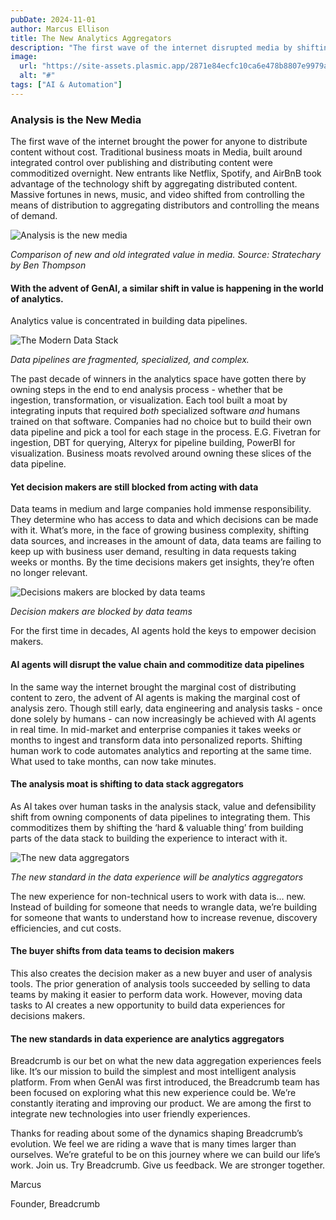 ```yaml
---
pubDate: 2024-11-01
author: Marcus Ellison
title: The New Analytics Aggregators
description: "The first wave of the internet disrupted media by shifting competitive advantage from distribution to media. Now, thanks to GenAI, a similar phenomena is happening in the world of analytics."
image:
  url: "https://site-assets.plasmic.app/2871e84ecfc10ca6e478b8807e9979a3.png"
  alt: "#"
tags: ["AI & Automation"]
---
```

### **Analysis is the New Media**

The first wave of the internet brought the power for anyone to distribute content without cost. Traditional business moats in Media, built around integrated control over publishing and distributing content were commoditized overnight. New entrants like Netflix, Spotify, and AirBnB took advantage of the technology shift by aggregating distributed content. Massive fortunes in news, music, and video shifted from controlling the means of distribution to aggregating distributors and controlling the means of demand.

![Analysis is the new media](https://img.plasmic.app/img-optimizer/v1/img?src=48e640b826c6df65a5a97be40401540f.png&f=webp&q=75)

_Comparison of new and old integrated value in media. Source: Stratechary by Ben Thompson_

#### **With the advent of GenAI, a similar shift in value is happening in the world of analytics.**

Analytics value is concentrated in building data pipelines.

![The Modern Data Stack](https://img.plasmic.app/img-optimizer/v1/img?src=5b397bad83f3c28caa27acc1dc25f25e.png&f=webp&q=75)

_Data pipelines are fragmented, specialized, and complex._

The past decade of winners in the analytics space have gotten there by owning steps in the end to end analysis process - whether that be ingestion, transformation, or visualization. Each tool built a moat by integrating inputs that required _both_ specialized software _and_ humans trained on that software. Companies had no choice but to build their own data pipeline and pick a tool for each stage in the process. E.G. Fivetran for ingestion, DBT for querying, Alteryx for pipeline building, PowerBI for visualization. Business moats revolved around owning these slices of the data pipeline.

#### **Yet decision makers are still blocked from acting with data**

Data teams in medium and large companies hold immense responsibility. They determine who has access to data and which decisions can be made with it. What’s more, in the face of growing business complexity, shifting data sources, and increases in the amount of data, data teams are failing to keep up with business user demand, resulting in data requests taking weeks or months. By the time decisions makers get insights, they’re often no longer relevant.

![Decisions makers are blocked by data teams](https://img.plasmic.app/img-optimizer/v1/img?src=8e98b5cd2bd0675042345a8889c43fb7.png&f=webp&q=75)

_Decision makers are blocked by data teams_

For the first time in decades, AI agents hold the keys to empower decision makers.

#### **AI agents will disrupt the value chain and commoditize data pipelines**

In the same way the internet brought the marginal cost of distributing content to zero, the advent of AI agents is making the marginal cost of analysis zero. Though still early, data engineering and analysis tasks - once done solely by humans - can now increasingly be achieved with AI agents in real time. In mid-market and enterprise companies it takes weeks or months to ingest and transform data into personalized reports. Shifting human work to code automates analytics and reporting at the same time. What used to take months, can now take minutes.

#### **The analysis moat is shifting to data stack aggregators**

As AI takes over human tasks in the analysis stack, value and defensibility shift from owning components of data pipelines to integrating them. This commoditizes them by shifting the ‘hard & valuable thing’ from building parts of the data stack to building the experience to interact with it.

![The new data aggregators](https://img.plasmic.app/img-optimizer/v1/img?src=419379cfd440b8a9433027aa7440863e.png&f=webp&q=75)

_The new standard in the data experience will be analytics aggregators_

The new experience for non-technical users to work with data is… new. Instead of building for someone that needs to wrangle data, we’re building for someone that wants to understand how to increase revenue, discovery efficiencies, and cut costs.

#### **The buyer shifts from data teams to decision makers**

This also creates the decision maker as a new buyer and user of analysis tools. The prior generation of analysis tools succeeded by selling to data teams by making it easier to perform data work. However, moving data tasks to AI creates a new opportunity to build data experiences for decisions makers.

#### **The new standards in data experience are analytics aggregators**

Breadcrumb is our bet on what the new data aggregation experiences feels like. It’s our mission to build the simplest and most intelligent analysis platform. From when GenAI was first introduced, the Breadcrumb team has been focused on exploring what this new experience could be. We’re constantly iterating and improving our product. We are among the first to integrate new technologies into user friendly experiences.

Thanks for reading about some of the dynamics shaping Breadcrumb’s evolution. We feel we are riding a wave that is many times larger than ourselves. We’re grateful to be on this journey where we can build our life’s work. Join us. Try Breadcrumb. Give us feedback. We are stronger together.

Marcus

Founder, Breadcrumb